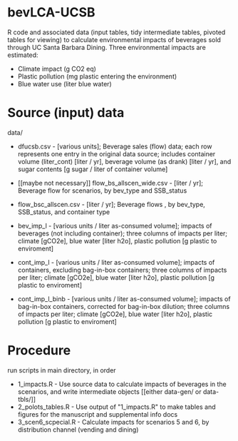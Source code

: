 # bevLCA-UCSB
R code and associated data (input tables, tidy intermediate tables, pivoted tables for viewing) to calculate environmental impacts of beverages sold through UC Santa Barbara Dining. Three environmental impacts are estimated:

* Climate impact (g CO2 eq)
* Plastic pollution (mg plastic entering the environment)
* Blue water use (liter blue water)

# Source (input) data
data/
- dfucsb.csv - [various units]; Beverage sales (flow) data; each row represents one entry in the original data source; includes container volume (liter_cont) [liter / yr], beverage volume (as drank) [liter / yr], and sugar contents [g sugar / liter of container volume]
- [[maybe not necessary]] flow_bs_allscen_wide.csv - [liter / yr]; Beverage flow for scenarios, by bev_type and SSB_status
- flow_bsc_allscen.csv - [liter / yr]; Beverage flows , by bev_type, SSB_status, and container type

- bev_imp_l - [various units / liter as-consumed volume]; impacts of beverages (not including container); three columns of impacts per liter; climate [gCO2e], blue water [liter h2o], plastic pollution [g plastic to enviroment]
- cont_imp_l - [various units / liter as-consumed volume]; impacts of containers, excluding bag-in-box containers; three columns of impacts per liter; climate [gCO2e], blue water [liter h2o], plastic pollution [g plastic to enviroment]
- cont_imp_l_binb - [various units / liter as-consumed volume]; impacts of bag-in-box containers, corrected for bag-in-box dilution; three columns of impacts per liter; climate [gCO2e], blue water [liter h2o], plastic pollution [g plastic to enviroment]

# Procedure
run scripts in main directory, in order
- 1_impacts.R - Use source data to calculate impacts of beverages in the scenarios, and write intermediate objects [[either data-gen/ or data-tbls/]]
- 2_polots_tables.R - Use output of "1_impacts.R" to make tables and figures for the manuscript and supplemental info docs
- 3_scen6_scpecial.R - Calculate impacts for scenarios 5 and 6, by distribution channel (vending and dining)
